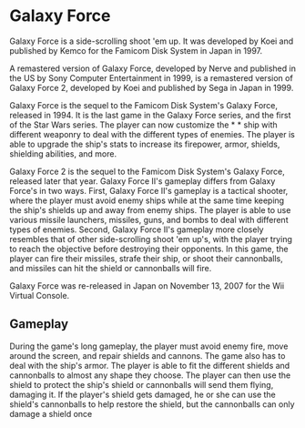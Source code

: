 # Galaxy Force

Galaxy Force is a side-scrolling shoot 'em up. It was developed by Koei and published by Kemco for the Famicom Disk System in Japan in 1997.

A remastered version of Galaxy Force, developed by Nerve and published in the US by Sony Computer Entertainment in 1999, is a remastered version of Galaxy Force 2, developed by Koei and published by Sega in Japan in 1999.

Galaxy Force is the sequel to the Famicom Disk System's Galaxy Force, released in 1994. It is the last game in the Galaxy Force series, and the first of the Star Wars series. The player can now customize the *    *    ship with different weaponry to deal with the different types of enemies. The player is able to upgrade the ship's stats to increase its firepower, armor, shields, shielding abilities, and more.

Galaxy Force 2 is the sequel to the Famicom Disk System's Galaxy Force, released later that year. Galaxy Force II's gameplay differs from Galaxy Force's in two ways. First, Galaxy Force II's gameplay is a tactical shooter, where the player must avoid enemy ships while at the same time keeping the ship's shields up and away from enemy ships. The player is able to use various missile launchers, missiles, guns, and bombs to deal with different types of enemies. Second, Galaxy Force II's gameplay more closely resembles that of other side-scrolling shoot 'em up's, with the player trying to reach the objective before destroying their opponents. In this game, the player can fire their missiles, strafe their ship, or shoot their cannonballs, and missiles can hit the shield or cannonballs will fire.

Galaxy Force was re-released in Japan on November 13, 2007 for the Wii Virtual Console.

## Gameplay

During the game's long gameplay, the player must avoid enemy fire, move around the screen, and repair shields and cannons. The game also has to deal with the ship's armor. The player is able to fit the different shields and cannonballs to almost any shape they choose. The player can then use the shield to protect the ship's shield or cannonballs will send them flying, damaging it. If the player's shield gets damaged, he or she can use the shield's cannonballs to help restore the shield, but the cannonballs can only damage a shield once